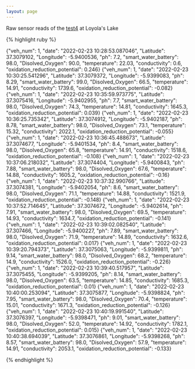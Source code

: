```yaml
---
layout: page
---
```



Raw sensor reads of the [test4](../jekyll/update/2022/02/23/test-4-at-loyola.html) at Loyola's Lake




{% highlight ruby %}

{"veh_num": 1, "date": "2022-02-23 10:28:53.087046", "Latitude": 37.3079102, "Longitude": -5.9400536, "ph": 7.2, "smart_water_battery": 98.0, "Disolved_Oxygen": 90.0, "temperature": 22.03, "conductivity": 0.6, "oxidation_reduction_potential": 0.246}
{"veh_num": 1, "date": "2022-02-23 10:30:25.541296", "Latitude": 37.3079372, "Longitude": -5.9399083, "ph": 8.29, "smart_water_battery": 99.0, "Disolved_Oxygen": 66.5, "temperature": 14.91, "conductivity": 1739.6, "oxidation_reduction_potential": -0.082}
{"veh_num": 1, "date": "2022-02-23 10:35:59.973775", "Latitude": 37.3075416, "Longitude": -5.9402955, "ph": 7.7, "smart_water_battery": 98.0, "Disolved_Oxygen": 74.3, "temperature": 14.81, "conductivity": 1645.3, "oxidation_reduction_potential": 0.039}
{"veh_num": 1, "date": "2022-02-23 10:36:25.735342", "Latitude": 37.3074912, "Longitude": -5.9402187, "ph": 8.78, "smart_water_battery": 98.0, "Disolved_Oxygen": 73.1, "temperature": 15.32, "conductivity": 2022.1, "oxidation_reduction_potential": -0.055}
{"veh_num": 1, "date": "2022-02-23 10:36:45.488673", "Latitude": 37.3074677, "Longitude": -5.9401534, "ph": 8.4, "smart_water_battery": 98.0, "Disolved_Oxygen": 65.8, "temperature": 14.91, "conductivity": 1518.6, "oxidation_reduction_potential": -0.108}
{"veh_num": 1, "date": "2022-02-23 10:37:06.218032", "Latitude": 37.3074404, "Longitude": -5.9400843, "ph": 7.88, "smart_water_battery": 98.0, "Disolved_Oxygen": 67.6, "temperature": 14.88, "conductivity": 1605.2, "oxidation_reduction_potential": -0.16}
{"veh_num": 1, "date": "2022-02-23 10:37:32.990766", "Latitude": 37.3074381, "Longitude": -5.9402054, "ph": 8.6, "smart_water_battery": 98.0, "Disolved_Oxygen": 71.1, "temperature": 14.88, "conductivity": 1521.9, "oxidation_reduction_potential": -0.148}
{"veh_num": 1, "date": "2022-02-23 10:37:52.714645", "Latitude": 37.3074672, "Longitude": -5.9402614, "ph": 7.91, "smart_water_battery": 98.0, "Disolved_Oxygen": 69.5, "temperature": 14.93, "conductivity": 1634.7, "oxidation_reduction_potential": -0.141}
{"veh_num": 1, "date": "2022-02-23 10:39:02.082540", "Latitude": 37.307466, "Longitude": -5.9400227, "ph": 7.89, "smart_water_battery": 98.0, "Disolved_Oxygen": 71.9, "temperature": 14.89, "conductivity": 1632.6, "oxidation_reduction_potential": 0.017}
{"veh_num": 1, "date": "2022-02-23 10:39:20.794373", "Latitude": 37.3075063, "Longitude": -5.9399811, "ph": 9.14, "smart_water_battery": 98.0, "Disolved_Oxygen": 68.2, "temperature": 14.9, "conductivity": 1526.0, "oxidation_reduction_potential": -0.226}
{"veh_num": 1, "date": "2022-02-23 10:39:40.517957", "Latitude": 37.3075455, "Longitude": -5.9399205, "ph": 8.14, "smart_water_battery": 98.0, "Disolved_Oxygen": 63.5, "temperature": 14.85, "conductivity": 1685.3, "oxidation_reduction_potential": 0.01}
{"veh_num": 1, "date": "2022-02-23 10:40:00.253094", "Latitude": 37.3075877, "Longitude": -5.9398824, "ph": 7.95, "smart_water_battery": 98.0, "Disolved_Oxygen": 70.4, "temperature": 15.01, "conductivity": 1671.3, "oxidation_reduction_potential": -0.126}
{"veh_num": 1, "date": "2022-02-23 10:40:19.991540", "Latitude": 37.3076397, "Longitude": -5.9398471, "ph": 9.01, "smart_water_battery": 98.0, "Disolved_Oxygen": 52.0, "temperature": 14.92, "conductivity": 1782.1, "oxidation_reduction_potential": 0.015}
{"veh_num": 1, "date": "2022-02-23 10:40:38.694039", "Latitude": 37.3076861, "Longitude": -5.9398268, "ph": 8.57, "smart_water_battery": 98.0, "Disolved_Oxygen": 57.9, "temperature": 14.91, "conductivity": 2053.1, "oxidation_reduction_potential": -0.133}


{% endhighlight %}